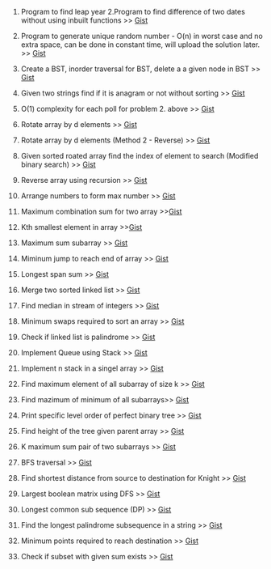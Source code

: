 1. Program to find leap year 2.Program to find difference of two dates without using inbuilt functions >> [Gist](https://gist.github.com/itsZed0/f95a438f53b2248de41d0cfd56810ed8)

2. Program to generate unique random number - O(n) in worst case and no extra space, can be done in constant time, will upload the solution later. >> [Gist](https://gist.github.com/itsZed0/12b50bb51f357817a443ac057e4c9147)

3. Create a BST, inorder traversal for BST, delete a a given node in BST >> [Gist](https://gist.github.com/itsZed0/15bc27e3af252ab78fd4b5110ac9020d)

4. Given two strings find if it is anagram or not without sorting >> [Gist](https://gist.github.com/itsZed0/6f5d94cb0ecd855c2207d2119bf32a90)

5. O(1) complexity for each poll for problem 2. above >> [Gist](https://gist.github.com/itsZed0/044159b0352fb637b915f6b84bbfcbda)

6. Rotate array by d elements >> [Gist](https://gist.github.com/itsZed0/93aa4ebbd94e36e7f69b9f05204e8783)

7. Rotate array by d elements (Method 2 - Reverse) >> [Gist](https://gist.github.com/itsZed0/0d036cc07c58f08d0a0eda3f65d7979d)

8. Given sorted roated array find the index of element to search (Modified binary search) >> [Gist](https://gist.github.com/itsZed0/69c6172bd2f4336dc979a051a3fda6f0)

9. Reverse array using recursion >> [Gist](https://gist.github.com/itsZed0/3cf0e59b96014ce387888b5f10f1bcfe)

10. Arrange numbers to form max number >> [Gist](https://gist.github.com/itsZed0/d88d1958e45df877745b8ae3bebefede)

11. Maximum combination sum for two array >>[Gist](https://gist.github.com/itsZed0/8c033d70dcd986a8aa9ce188836b8afd)

12. Kth smallest element in array >>[Gist](https://gist.github.com/itsZed0/dcd4d454c87cb7e31950985cb928e853)

13. Maximum sum subarray >> [Gist](https://gist.github.com/itsZed0/ea43c9e1bf055f375783d28ad3ab5fba)

14. Miminum jump to reach end of array >> [Gist](https://gist.github.com/itsZed0/ade0f161055191c5d119ea0217ffee4d)

15. Longest span sum >> [Gist](https://gist.github.com/itsZed0/0dddd6af249b8fa0ce9900f07c1dd06f)

16. Merge two sorted linked list >> [Gist](https://gist.github.com/itsZed0/72df83b1d7087d7df007cb880af69798)

17. Find median in stream of integers >> [Gist](https://gist.github.com/itsZed0/4486b7f891162ac6b247f0597c5964fe)

18. Minimum swaps required to sort an array >> [Gist](https://gist.github.com/itsZed0/7d1e8b48f5c343fd8f150ebb98449bad)

19. Check if linked list is palindrome >> [Gist](https://gist.github.com/itsZed0/76bf579bc4e48a339fa464ae01e01375)

20. Implement Queue using Stack >> [Gist](https://gist.github.com/itsZed0/3f0faea935662d7909c9c1b4e70c51d4)

21. Implement n stack in a singel array >> [Gist](https://gist.github.com/itsZed0/1df505527a693fdb28d5b39b3501546b)

22. Find maximum element of all subarray of size k  >> [Gist](https://gist.github.com/itsZed0/04f2b2351013dda5cb198b0bb99f0fb8)

23. Find mazimum of minimum of all subarrays>> [Gist](https://gist.github.com/itsZed0/064cd98ff5ff21efb5d6715274ebd235)

24. Print specific level order of perfect binary tree >> [Gist](https://gist.github.com/itsZed0/249f9cc06d770e474583cf2eb612f907)

25. Find height of the tree given parent array >> [Gist](https://gist.github.com/itsZed0/d923322e9d45e04401238664929b35a5)

26. K maximum sum pair of two subarrays >> [Gist](https://gist.github.com/itsZed0/f096de18d34e689f34f563caac2203ef)

27. BFS traversal >> [Gist](https://gist.github.com/itsZed0/c3f6e69844603da117aa88dbae26f3fa)

28. Find shortest distance from source to destination for Knight >> [Gist](https://gist.github.com/itsZed0/f00ac5fedfc8f846f5d318f3a74f81c5)

29. Largest boolean matrix using DFS >> [Gist](https://gist.github.com/itsZed0/3c8a757f9b8a055263c45dfb1e2ebcf4)

30. Longest common sub sequence (DP) >> [Gist](https://gist.github.com/itsZed0/6d5e005a99c9f837863ad7d127ce8412)

31. Find the longest palindrome subsequence in a string >> [Gist](https://gist.github.com/itsZed0/8a5d1f7af1f0ce72f9c6fb17b27e49bd)

32. Minimum points required to reach destination >> [Gist](https://gist.github.com/itsZed0/d77657d3f1c8c8e501b110c2cc28486e)

33. Check if subset with given sum exists >> [Gist](https://gist.github.com/itsZed0/ff8408c365a13807461085c2593f1832)
